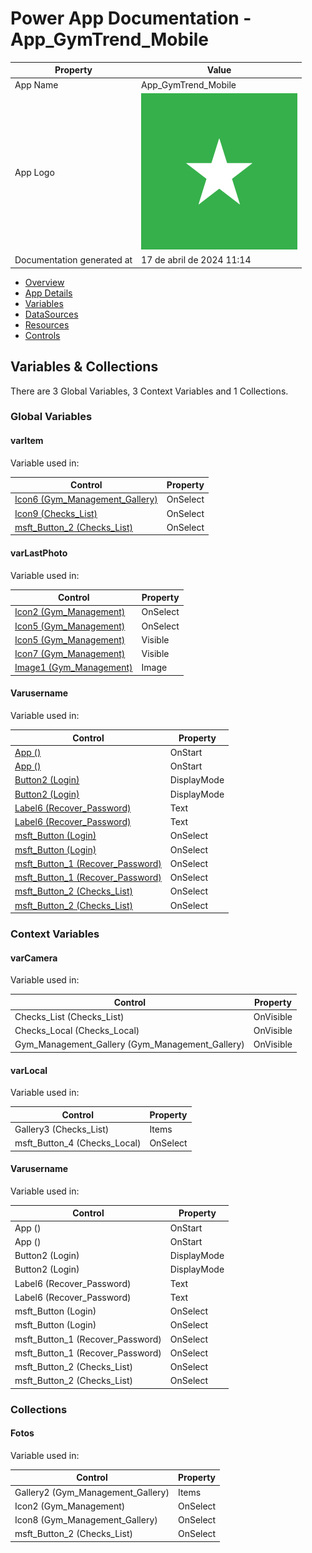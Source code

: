 ﻿# Power App Documentation \- App\_GymTrend\_Mobile

| Property                   | Value                                   |
| -------------------------- | --------------------------------------- |
| App Name                   | App\_GymTrend\_Mobile                   |
| App Logo                   | ![App Logo](resources/applogoSmall.png) |
| Documentation generated at | 17 de abril de 2024 11:14               |

- [Overview](index-App_GymTrend_Mobile.md)
- [App Details](appdetails-App_GymTrend_Mobile.md)
- [Variables](variables-App_GymTrend_Mobile.md)
- [DataSources](datasources-App_GymTrend_Mobile.md)
- [Resources](resources-App_GymTrend_Mobile.md)
- [Controls](controls-App_GymTrend_Mobile.md)

## Variables & Collections

There are 3 Global Variables, 3 Context Variables and 1 Collections.

### Global Variables

#### varItem

Variable used in:

| Control                                                                                  | Property |
| ---------------------------------------------------------------------------------------- | -------- |
| [Icon6 (Gym\_Management\_Gallery)](screen-Gym_Management_Gallery-App_GymTrend_Mobile.md) | OnSelect |
| [Icon9 (Checks\_List)](screen-Checks_List-App_GymTrend_Mobile.md)                        | OnSelect |
| [msft\_Button\_2 (Checks\_List)](screen-Checks_List-App_GymTrend_Mobile.md)              | OnSelect |

#### varLastPhoto

Variable used in:

| Control                                                                  | Property |
| ------------------------------------------------------------------------ | -------- |
| [Icon2 (Gym\_Management)](screen-Gym_Management-App_GymTrend_Mobile.md)  | OnSelect |
| [Icon5 (Gym\_Management)](screen-Gym_Management-App_GymTrend_Mobile.md)  | OnSelect |
| [Icon5 (Gym\_Management)](screen-Gym_Management-App_GymTrend_Mobile.md)  | Visible  |
| [Icon7 (Gym\_Management)](screen-Gym_Management-App_GymTrend_Mobile.md)  | Visible  |
| [Image1 (Gym\_Management)](screen-Gym_Management-App_GymTrend_Mobile.md) | Image    |

#### Varusername

Variable used in:

| Control                                                                               | Property    |
| ------------------------------------------------------------------------------------- | ----------- |
| [App ()](screen--App_GymTrend_Mobile.md)                                              | OnStart     |
| [App ()](screen--App_GymTrend_Mobile.md)                                              | OnStart     |
| [Button2 (Login)](screen-Login-App_GymTrend_Mobile.md)                                | DisplayMode |
| [Button2 (Login)](screen-Login-App_GymTrend_Mobile.md)                                | DisplayMode |
| [Label6 (Recover\_Password)](screen-Recover_Password-App_GymTrend_Mobile.md)          | Text        |
| [Label6 (Recover\_Password)](screen-Recover_Password-App_GymTrend_Mobile.md)          | Text        |
| [msft\_Button (Login)](screen-Login-App_GymTrend_Mobile.md)                           | OnSelect    |
| [msft\_Button (Login)](screen-Login-App_GymTrend_Mobile.md)                           | OnSelect    |
| [msft\_Button\_1 (Recover\_Password)](screen-Recover_Password-App_GymTrend_Mobile.md) | OnSelect    |
| [msft\_Button\_1 (Recover\_Password)](screen-Recover_Password-App_GymTrend_Mobile.md) | OnSelect    |
| [msft\_Button\_2 (Checks\_List)](screen-Checks_List-App_GymTrend_Mobile.md)           | OnSelect    |
| [msft\_Button\_2 (Checks\_List)](screen-Checks_List-App_GymTrend_Mobile.md)           | OnSelect    |

### Context Variables

#### varCamera

Variable used in:

| Control                                             | Property  |
| --------------------------------------------------- | --------- |
| Checks\_List (Checks\_List)                         | OnVisible |
| Checks\_Local (Checks\_Local)                       | OnVisible |
| Gym\_Management\_Gallery (Gym\_Management\_Gallery) | OnVisible |

#### varLocal

Variable used in:

| Control                         | Property |
| ------------------------------- | -------- |
| Gallery3 (Checks\_List)         | Items    |
| msft\_Button\_4 (Checks\_Local) | OnSelect |

#### Varusername

Variable used in:

| Control                             | Property    |
| ----------------------------------- | ----------- |
| App ()                              | OnStart     |
| App ()                              | OnStart     |
| Button2 (Login)                     | DisplayMode |
| Button2 (Login)                     | DisplayMode |
| Label6 (Recover\_Password)          | Text        |
| Label6 (Recover\_Password)          | Text        |
| msft\_Button (Login)                | OnSelect    |
| msft\_Button (Login)                | OnSelect    |
| msft\_Button\_1 (Recover\_Password) | OnSelect    |
| msft\_Button\_1 (Recover\_Password) | OnSelect    |
| msft\_Button\_2 (Checks\_List)      | OnSelect    |
| msft\_Button\_2 (Checks\_List)      | OnSelect    |

### Collections

#### Fotos

Variable used in:

| Control                             | Property |
| ----------------------------------- | -------- |
| Gallery2 (Gym\_Management\_Gallery) | Items    |
| Icon2 (Gym\_Management)             | OnSelect |
| Icon8 (Gym\_Management\_Gallery)    | OnSelect |
| msft\_Button\_2 (Checks\_List)      | OnSelect |
